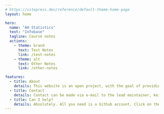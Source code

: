 ```yaml
---
# https://vitepress.dev/reference/default-theme-home-page
layout: home

hero:
  name: "AH Statistics"
  text: "Infobase"
  tagline: Course notes
  actions:
    - theme: brand
      text: Test Notes
      link: /test-notes
    - theme: alt
      text: Other Notes
      link: /other-notes

features:
  - title: About
    details: This website is an open project, with the goal of providing study notes for thoes studying SQA's Advanced Higher Statistics course.
  - title: Contact
    details: Contact can be made via e-mail to the lead maintainer, keith@mckenzie.page 
  - title: Can I help?
    details: Absolutely. All you need is a Github account. Click on the Github icon on this website, and fork the repository. After that, you will have your own version of the website. You can make changes, and make a pull request. If we like it, we will accept the changes.
---
```


